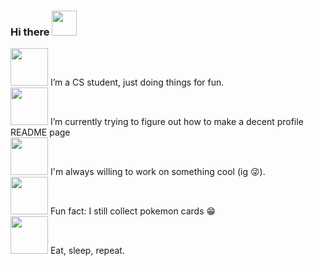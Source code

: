 ### Hi there <img src="https://img.pokemondb.net/sprites/home/normal/pikachu-sinnoh-cap.png" height=40>

<img src="https://img.pokemondb.net/sprites/black-white/normal/aipom-f.png" height=60>   I’m a CS student, just doing things for fun.  
<img src="https://img.pokemondb.net/sprites/x-y/normal/alakazam-mega.png" height=60>   I’m currently trying to figure out how to make a decent profile README page   
<img src="https://img.pokemondb.net/sprites/black-white/normal/machamp.png" height=60>   I'm always willing to work on something cool (ig :stuck_out_tongue_winking_eye:).  
<img src="https://img.pokemondb.net/sprites/black-white/normal/psyduck.png" height=60>  Fun fact: I still collect pokemon cards :grin:   
<img src="https://img.pokemondb.net/sprites/black-white/normal/snorlax.png" height=60>  Eat, sleep, repeat.  
